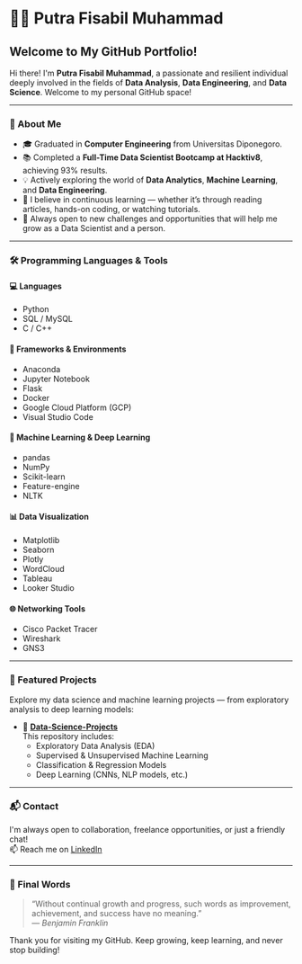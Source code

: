 # 👨‍💻 Putra Fisabil Muhammad  
## Welcome to My GitHub Portfolio!

Hi there! I'm **Putra Fisabil Muhammad**, a passionate and resilient individual deeply involved in the fields of **Data Analysis**, **Data Engineering**, and **Data Science**. Welcome to my personal GitHub space!

---

### 🚀 About Me

- 🎓 Graduated in **Computer Engineering** from Universitas Diponegoro.  
- 📚 Completed a **Full-Time Data Scientist Bootcamp at Hacktiv8**, achieving 93% results.  
- 💡 Actively exploring the world of **Data Analytics**, **Machine Learning**, and **Data Engineering**.  
- 🧠 I believe in continuous learning — whether it’s through reading articles, hands-on coding, or watching tutorials.  
- 🌱 Always open to new challenges and opportunities that will help me grow as a Data Scientist and a person.

---

### 🛠️ Programming Languages & Tools

#### 💻 Languages
- Python  
- SQL / MySQL  
- C / C++  

#### 🧰 Frameworks & Environments
- Anaconda  
- Jupyter Notebook  
- Flask  
- Docker  
- Google Cloud Platform (GCP)  
- Visual Studio Code  

#### 🤖 Machine Learning & Deep Learning
- pandas  
- NumPy  
- Scikit-learn  
- Feature-engine  
- NLTK  

#### 📊 Data Visualization
- Matplotlib  
- Seaborn  
- Plotly  
- WordCloud  
- Tableau  
- Looker Studio  

#### 🌐 Networking Tools
- Cisco Packet Tracer  
- Wireshark  
- GNS3  

---

### 📁 Featured Projects

Explore my data science and machine learning projects — from exploratory analysis to deep learning models:

- 🔬 **[Data-Science-Projects](https://github.com/your-username/Data-Science-Projects)**  
  This repository includes:
  - Exploratory Data Analysis (EDA)
  - Supervised & Unsupervised Machine Learning
  - Classification & Regression Models
  - Deep Learning (CNNs, NLP models, etc.)

---

### 📬 Contact

I'm always open to collaboration, freelance opportunities, or just a friendly chat!  
📫 Reach me on [LinkedIn](https://www.linkedin.com/in/your-linkedin-here)

---

### 📖 Final Words

> “Without continual growth and progress, such words as improvement, achievement, and success have no meaning.”  
> — *Benjamin Franklin*

Thank you for visiting my GitHub. Keep growing, keep learning, and never stop building!
